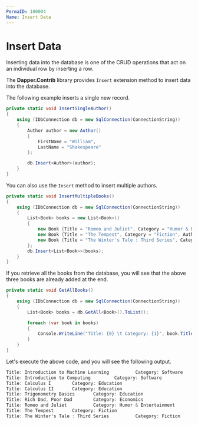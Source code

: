 ```yaml
---
PermaID: 100004
Name: Insert Data
---
```


# Insert Data

Inserting data into the database is one of the CRUD operations that act on an individual row by inserting a row. 

The **Dapper.Contrib** library provides `Insert` extension method to insert data into the database.

The following example inserts a single new record.

```csharp
private static void InsertSingleAuthor()
{
    using (IDbConnection db = new SqlConnection(ConnectionString))
    {
        Author author = new Author()
        {
            FirstName = "William",
            LastName = "Shakespeare"
        };

        db.Insert<Author>(author);
    }
}
```

You can also use the `Insert` method to insert multiple authors.

```csharp
private static void InsertMultipleBooks()
{
    using (IDbConnection db = new SqlConnection(ConnectionString))
    {
        List<Book> books = new List<Book>()
        {
            new Book {Title = "Romeo and Juliet", Category = "Humor & Entertainment", AuthorId = 4},
            new Book {Title = "The Tempest", Category = "Fiction", AuthorId = 4},
            new Book {Title = "The Winter's Tale : Third Series", Category = "Fiction", AuthorId = 4}
        };
        db.Insert<List<Book>>(books);
    }
}
```

If you retrieve all the books from the database, you will see that the above three books are already added at the end.

```csharp
private static void GetAllBooks()
{
    using (IDbConnection db = new SqlConnection(ConnectionString))
    {
        List<Book> books = db.GetAll<Book>().ToList();

        foreach (var book in books)
        {
            Console.WriteLine("Title: {0} \t Category: {1}", book.Title, book.Category);
        }
    }
}
```

Let's execute the above code, and you will see the following output.

```csharp
Title: Introduction to Machine Learning          Category: Software
Title: Introduction to Computing         Category: Software
Title: Calculus I        Category: Education
Title: Calculus II       Category: Education
Title: Trigonometry Basics       Category: Education
Title: Rich Dad, Poor Dad        Category: Economics
Title: Romeo and Juliet          Category: Humor & Entertainment
Title: The Tempest       Category: Fiction
Title: The Winter's Tale : Third Series          Category: Fiction
```
